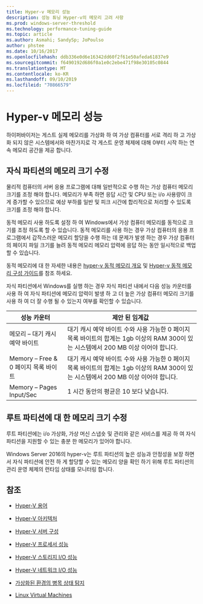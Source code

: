 ```yaml
---
title: Hyper-v 메모리 성능
description: 성능 튜닝 Hyper-v의 메모리 고려 사항
ms.prod: windows-server-threshold
ms.technology: performance-tuning-guide
ms.topic: article
ms.author: Asmahi; SandySp; JoPoulso
author: phstee
ms.date: 10/16/2017
ms.openlocfilehash: ddb336e0d6e16342dd60f2f61e50afeda61837e9
ms.sourcegitcommit: f6490192d686f0a1e0c2ebe471f98e30105c0844
ms.translationtype: MT
ms.contentlocale: ko-KR
ms.lasthandoff: 09/10/2019
ms.locfileid: "70866579"
---
```

# <a name="hyper-v-memory-performance"></a>Hyper-v 메모리 성능


하이퍼바이저는 게스트 실제 메모리를 가상화 하 여 가상 컴퓨터를 서로 격리 하 고 가상화 되지 않은 시스템에서와 마찬가지로 각 게스트 운영 체제에 대해 0부터 시작 하는 연속 메모리 공간을 제공 합니다.

## <a name="correct-memory-sizing-for-child-partitions"></a>자식 파티션의 메모리 크기 수정

물리적 컴퓨터의 서버 응용 프로그램에 대해 일반적으로 수행 하는 가상 컴퓨터 메모리 크기를 조정 해야 합니다. 메모리가 부족 하면 응답 시간 및 CPU 또는 i/o 사용량이 크게 증가할 수 있으므로 예상 부하를 일반 및 피크 시간에 합리적으로 처리할 수 있도록 크기를 조정 해야 합니다.

동적 메모리 사용 하도록 설정 하 여 Windows에서 가상 컴퓨터 메모리를 동적으로 크기를 조정 하도록 할 수 있습니다. 동적 메모리를 사용 하는 경우 가상 컴퓨터의 응용 프로그램에서 갑작스러운 메모리 할당을 수행 하는 데 문제가 발생 하는 경우 가상 컴퓨터의 페이지 파일 크기를 늘려 동적 메모리 메모리 압력에 응답 하는 동안 일시적으로 백업할 수 있습니다.

동적 메모리에 대 한 자세한 내용은 [hyper-v 동적 메모리 개요]( https://go.microsoft.com/fwlink/?linkid=834434) 및 [Hyper-v 동적 메모리 구성 가이드](https://go.microsoft.com/fwlink/?linkid=834435)를 참조 하세요.

자식 파티션에서 Windows를 실행 하는 경우 자식 파티션 내에서 다음 성능 카운터를 사용 하 여 자식 파티션에 메모리 압력이 발생 하 고 더 높은 가상 컴퓨터 메모리 크기를 사용 하 여 더 잘 수행 될 수 있는지 여부를 확인할 수 있습니다.

| 성능 카운터                                                         | 제안 된 임계값                                                                                                                                                           |
|-----------------------------------------------------------------------------|-------------------------------------------------------------------------------------------------------------------------------------------------------------------------------------|
| 메모리 – 대기 캐시 예약 바이트                                        | 대기 캐시 예약 바이트 수와 사용 가능한 0 페이지 목록 바이트의 합계는 1gb 이상의 RAM 300이 있는 시스템에서 200 MB 이상 이어야 합니다. |
| Memory – Free & 0 페이지 목록 바이트                                        | 대기 캐시 예약 바이트 수와 사용 가능한 0 페이지 목록 바이트의 합계는 1gb 이상의 RAM 300이 있는 시스템에서 200 MB 이상 이어야 합니다. |
| Memory – Pages Input/Sec                                                    | 1 시간 동안의 평균은 10 보다 낮습니다.                                                                                                                                       | 

## <a name="correct-memory-sizing-for-root-partition"></a>루트 파티션에 대 한 메모리 크기 수정

루트 파티션에는 i/o 가상화, 가상 머신 스냅숏 및 관리와 같은 서비스를 제공 하 여 자식 파티션을 지원할 수 있는 충분 한 메모리가 있어야 합니다.

Windows Server 2016의 hyper-v는 루트 파티션의 높은 성능과 안정성을 보장 하면서 자식 파티션에 안전 하 게 할당할 수 있는 메모리 양을 확인 하기 위해 루트 파티션의 관리 운영 체제의 런타임 상태를 모니터링 합니다.

## <a name="see-also"></a>참조

-   [Hyper-V 용어](terminology.md)

-   [Hyper-V 아키텍처](architecture.md)

-   [Hyper-V 서버 구성](configuration.md)

-   [Hyper-V 프로세서 성능](processor-performance.md)

-   [Hyper-V 스토리지 I/O 성능](storage-io-performance.md)

-   [Hyper-V 네트워크 I/O 성능](network-io-performance.md)

-   [가상화된 환경의 병목 상태 탐지](detecting-virtualized-environment-bottlenecks.md)

-   [Linux Virtual Machines](linux-virtual-machine-considerations.md)
